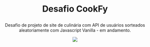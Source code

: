 # <p align='center'>Desafio CookFy</p>

<p align="center">Desafio de projeto de site de culinária com API de usuários sorteados aleatoriamente com Javascript Vanilla - em andamento.</p>
<p align='center'><img src='https://user-images.githubusercontent.com/78851164/153301868-798a12db-d0d6-4ab9-84b6-02ea49b0a229.png' /></p>
